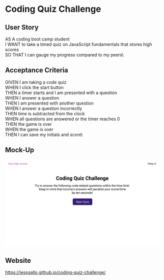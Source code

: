 # Coding Quiz Challenge

## User Story
AS A coding boot camp student\
I WANT to take a timed quiz on JavaScript fundamentals that stores high scores\
SO THAT I can gauge my progress compared to my peers\

## Acceptance Criteria
GIVEN I am taking a code quiz\
WHEN I click the start button\
THEN a timer starts and I am presented with a question\
WHEN I answer a question\
THEN I am presented with another question\
WHEN I answer a question incorrectly\
THEN time is subtracted from the clock\
WHEN all questions are answered or the timer reaches 0\
THEN the game is over\
WHEN the game is over\
THEN I can save my initials and score\

## Mock-Up
![mock-up](assets/css/images/mock-up.gif)

## Website
https://jessgallo.github.io/coding-quiz-challenge/
